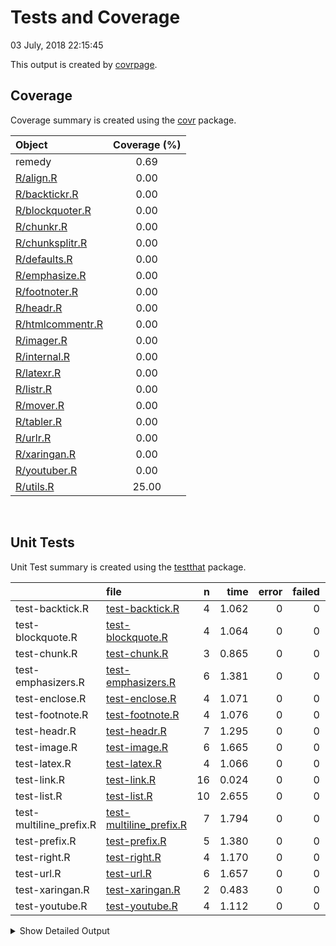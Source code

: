 Tests and Coverage
================
03 July, 2018 22:15:45

This output is created by
[covrpage](https://github.com/yonicd/covrpage).

## Coverage

Coverage summary is created using the
[covr](https://github.com/r-lib/covr) package.

| Object                                  | Coverage (%) |
| :-------------------------------------- | :----------: |
| remedy                                  |     0.69     |
| [R/align.R](../R/align.R)               |     0.00     |
| [R/backtickr.R](../R/backtickr.R)       |     0.00     |
| [R/blockquoter.R](../R/blockquoter.R)   |     0.00     |
| [R/chunkr.R](../R/chunkr.R)             |     0.00     |
| [R/chunksplitr.R](../R/chunksplitr.R)   |     0.00     |
| [R/defaults.R](../R/defaults.R)         |     0.00     |
| [R/emphasize.R](../R/emphasize.R)       |     0.00     |
| [R/footnoter.R](../R/footnoter.R)       |     0.00     |
| [R/headr.R](../R/headr.R)               |     0.00     |
| [R/htmlcommentr.R](../R/htmlcommentr.R) |     0.00     |
| [R/imager.R](../R/imager.R)             |     0.00     |
| [R/internal.R](../R/internal.R)         |     0.00     |
| [R/latexr.R](../R/latexr.R)             |     0.00     |
| [R/listr.R](../R/listr.R)               |     0.00     |
| [R/mover.R](../R/mover.R)               |     0.00     |
| [R/tabler.R](../R/tabler.R)             |     0.00     |
| [R/urlr.R](../R/urlr.R)                 |     0.00     |
| [R/xaringan.R](../R/xaringan.R)         |     0.00     |
| [R/youtuber.R](../R/youtuber.R)         |     0.00     |
| [R/utils.R](../R/utils.R)               |    25.00     |

<br>

## Unit Tests

Unit Test summary is created using the
[testthat](https://github.com/r-lib/testthat)
package.

|                          | file                                                         |  n |  time | error | failed | skipped | warning |
| ------------------------ | :----------------------------------------------------------- | -: | ----: | ----: | -----: | ------: | ------: |
| test-backtick.R          | [test-backtick.R](testthat/test-backtick.R)                  |  4 | 1.062 |     0 |      0 |       0 |       0 |
| test-blockquote.R        | [test-blockquote.R](testthat/test-blockquote.R)              |  4 | 1.064 |     0 |      0 |       0 |       0 |
| test-chunk.R             | [test-chunk.R](testthat/test-chunk.R)                        |  3 | 0.865 |     0 |      0 |       0 |       0 |
| test-emphasizers.R       | [test-emphasizers.R](testthat/test-emphasizers.R)            |  6 | 1.381 |     0 |      0 |       0 |       0 |
| test-enclose.R           | [test-enclose.R](testthat/test-enclose.R)                    |  4 | 1.071 |     0 |      0 |       0 |       0 |
| test-footnote.R          | [test-footnote.R](testthat/test-footnote.R)                  |  4 | 1.076 |     0 |      0 |       0 |       0 |
| test-headr.R             | [test-headr.R](testthat/test-headr.R)                        |  7 | 1.295 |     0 |      0 |       0 |       0 |
| test-image.R             | [test-image.R](testthat/test-image.R)                        |  6 | 1.665 |     0 |      0 |       0 |       0 |
| test-latex.R             | [test-latex.R](testthat/test-latex.R)                        |  4 | 1.066 |     0 |      0 |       0 |       0 |
| test-link.R              | [test-link.R](testthat/test-link.R)                          | 16 | 0.024 |     0 |      0 |       0 |       0 |
| test-list.R              | [test-list.R](testthat/test-list.R)                          | 10 | 2.655 |     0 |      0 |       0 |       0 |
| test-multiline\_prefix.R | [test-multiline\_prefix.R](testthat/test-multiline_prefix.R) |  7 | 1.794 |     0 |      0 |       0 |       0 |
| test-prefix.R            | [test-prefix.R](testthat/test-prefix.R)                      |  5 | 1.380 |     0 |      0 |       0 |       0 |
| test-right.R             | [test-right.R](testthat/test-right.R)                        |  4 | 1.170 |     0 |      0 |       0 |       0 |
| test-url.R               | [test-url.R](testthat/test-url.R)                            |  6 | 1.657 |     0 |      0 |       0 |       0 |
| test-xaringan.R          | [test-xaringan.R](testthat/test-xaringan.R)                  |  2 | 0.483 |     0 |      0 |       0 |       0 |
| test-youtube.R           | [test-youtube.R](testthat/test-youtube.R)                    |  4 | 1.112 |     0 |      0 |       0 |       0 |

<details>
  <summary> Show Detailed Output </summary>
  
| file                                                              | context                         | test                                                   | status | n |  time |
| :---------------------------------------------------------------- | :------------------------------ | :----------------------------------------------------- | :----- | -: | ----: |
| [test-backtick.R](testthat/test-backtick.R#L15)                   | backticks                       | backticks: empty                                       | PASS   | 1 | 0.167 |
| [test-backtick.R](testthat/test-backtick.R#L28)                   | backticks                       | backticks: highlighted                                 | PASS   | 1 | 0.292 |
| [test-backtick.R](testthat/test-backtick.R#L41)                   | backticks                       | backticks: multiline                                   | PASS   | 1 | 0.292 |
| [test-backtick.R](testthat/test-backtick.R#L54)                   | backticks                       | backticks: multiselect                                 | PASS   | 1 | 0.311 |
| [test-blockquote.R](testthat/test-blockquote.R#L13)               | blockquoter                     | blockquoter: empty                                     | PASS   | 1 | 0.165 |
| [test-blockquote.R](testthat/test-blockquote.R#L25)               | blockquoter                     | blockquoter: highlighted                               | PASS   | 1 | 0.298 |
| [test-blockquote.R](testthat/test-blockquote.R#L37)               | blockquoter                     | blockquoter: multiline                                 | PASS   | 1 | 0.300 |
| [test-blockquote.R](testthat/test-blockquote.R#L49)               | blockquoter                     | blockquoter: multiparagraph                            | PASS   | 1 | 0.301 |
| [test-chunk.R](testthat/test-chunk.R#L27_L29)                     | chunks                          | splitting: splitting one chunk into two                | PASS   | 1 | 0.301 |
| [test-chunk.R](testthat/test-chunk.R#L47_L49)                     | chunks                          | creating: full document                                | PASS   | 1 | 0.268 |
| [test-chunk.R](testthat/test-chunk.R#L67_L69)                     | chunks                          | wrapping: full document                                | PASS   | 1 | 0.296 |
| [test-emphasizers.R](testthat/test-emphasizers.R#L15)             | emphasizers                     | italics: empty                                         | PASS   | 1 | 0.159 |
| [test-emphasizers.R](testthat/test-emphasizers.R#L28)             | emphasizers                     | italics: highlighted                                   | PASS   | 1 | 0.301 |
| [test-emphasizers.R](testthat/test-emphasizers.R#L45)             | emphasizers                     | bold: empty                                            | PASS   | 1 | 0.159 |
| [test-emphasizers.R](testthat/test-emphasizers.R#L58)             | emphasizers                     | bold: highlighted                                      | PASS   | 1 | 0.297 |
| [test-emphasizers.R](testthat/test-emphasizers.R#L75)             | emphasizers                     | strike: empty                                          | PASS   | 1 | 0.170 |
| [test-emphasizers.R](testthat/test-emphasizers.R#L88)             | emphasizers                     | strike: highlighted                                    | PASS   | 1 | 0.295 |
| [test-enclose.R](testthat/test-enclose.R#L21)                     | enclose                         | enclose: empty                                         | PASS   | 1 | 0.165 |
| [test-enclose.R](testthat/test-enclose.R#L38)                     | enclose                         | enclose: highlighted                                   | PASS   | 1 | 0.303 |
| [test-enclose.R](testthat/test-enclose.R#L54)                     | enclose                         | enclose: multiple lines                                | PASS   | 1 | 0.300 |
| [test-enclose.R](testthat/test-enclose.R#L68)                     | enclose                         | enclose: multiple selections                           | PASS   | 1 | 0.303 |
| [test-footnote.R](testthat/test-footnote.R#L15)                   | footnotes                       | footnotes: empty                                       | PASS   | 1 | 0.163 |
| [test-footnote.R](testthat/test-footnote.R#L28)                   | footnotes                       | footnotes: highlighted                                 | PASS   | 1 | 0.300 |
| [test-footnote.R](testthat/test-footnote.R#L41)                   | footnotes                       | footnotes: multiline                                   | PASS   | 1 | 0.299 |
| [test-footnote.R](testthat/test-footnote.R#L54)                   | footnotes                       | footnotes: multiselect                                 | PASS   | 1 | 0.314 |
| [test-headr.R](testthat/test-headr.R#L10)                         | headr                           | add headers to source editor: \#                       | PASS   | 1 | 0.166 |
| [test-headr.R](testthat/test-headr.R#L17)                         | headr                           | add headers to source editor: \#\#                     | PASS   | 1 | 0.168 |
| [test-headr.R](testthat/test-headr.R#L24)                         | headr                           | add headers to source editor: \#\#\#                   | PASS   | 1 | 0.165 |
| [test-headr.R](testthat/test-headr.R#L31)                         | headr                           | add headers to source editor: \#\#\#\#                 | PASS   | 1 | 0.170 |
| [test-headr.R](testthat/test-headr.R#L38)                         | headr                           | add headers to source editor: \#\#\#\#\#               | PASS   | 1 | 0.160 |
| [test-headr.R](testthat/test-headr.R#L45)                         | headr                           | add headers to source editor: \#\#\#\#\#\#             | PASS   | 1 | 0.167 |
| [test-headr.R](testthat/test-headr.R#L53)                         | headr                           | add headers to source editor: append                   | PASS   | 1 | 0.299 |
| [test-image.R](testthat/test-image.R#L15)                         | images                          | images: empty                                          | PASS   | 1 | 0.166 |
| [test-image.R](testthat/test-image.R#L28)                         | images                          | images: no description bad link                        | PASS   | 1 | 0.301 |
| [test-image.R](testthat/test-image.R#L41)                         | images                          | images: description bad link                           | PASS   | 1 | 0.300 |
| [test-image.R](testthat/test-image.R#L54)                         | images                          | images: no description good link                       | PASS   | 1 | 0.299 |
| [test-image.R](testthat/test-image.R#L67)                         | images                          | images: single word description good link              | PASS   | 1 | 0.300 |
| [test-image.R](testthat/test-image.R#L80)                         | images                          | images: multiple word description good link            | PASS   | 1 | 0.299 |
| [test-latex.R](testthat/test-latex.R#L15)                         | latex                           | latex: empty                                           | PASS   | 1 | 0.157 |
| [test-latex.R](testthat/test-latex.R#L28)                         | latex                           | latex: highlighted                                     | PASS   | 1 | 0.298 |
| [test-latex.R](testthat/test-latex.R#L41)                         | latex                           | latex: multiline                                       | PASS   | 1 | 0.297 |
| [test-latex.R](testthat/test-latex.R#L54)                         | latex                           | latex: multiselect                                     | PASS   | 1 | 0.314 |
| [test-link.R](testthat/test-link.R#L5)                            | url and relative link detection | urls are detected: www                                 | PASS   | 1 | 0.002 |
| [test-link.R](testthat/test-link.R#L8)                            | url and relative link detection | urls are detected: http                                | PASS   | 1 | 0.002 |
| [test-link.R](testthat/test-link.R#L11)                           | url and relative link detection | urls are detected: https                               | PASS   | 1 | 0.002 |
| [test-link.R](testthat/test-link.R#L17)                           | url and relative link detection | (potential) relative links are detected: md            | PASS   | 1 | 0.002 |
| [test-link.R](testthat/test-link.R#L20)                           | url and relative link detection | (potential) relative links are detected: Rmd           | PASS   | 1 | 0.001 |
| [test-link.R](testthat/test-link.R#L23)                           | url and relative link detection | (potential) relative links are detected: subdir file   | PASS   | 1 | 0.002 |
| [test-link.R](testthat/test-link.R#L26)                           | url and relative link detection | (potential) relative links are detected: subdir folder | PASS   | 1 | 0.001 |
| [test-link.R](testthat/test-link.R#L32)                           | url and relative link detection | image links are detected: png                          | PASS   | 1 | 0.001 |
| [test-link.R](testthat/test-link.R#L35)                           | url and relative link detection | image links are detected: jpg                          | PASS   | 1 | 0.002 |
| [test-link.R](testthat/test-link.R#L38)                           | url and relative link detection | image links are detected: jpeg                         | PASS   | 1 | 0.001 |
| [test-link.R](testthat/test-link.R#L41)                           | url and relative link detection | image links are detected: gif                          | PASS   | 1 | 0.002 |
| [test-link.R](testthat/test-link.R#L47)                           | url and relative link detection | invalid urls/links are not detected: http/s            | PASS   | 2 | 0.002 |
| [test-link.R](testthat/test-link.R#L51)                           | url and relative link detection | invalid urls/links are not detected: www               | PASS   | 2 | 0.003 |
| [test-link.R](testthat/test-link.R#L55)                           | url and relative link detection | invalid urls/links are not detected: no .com           | PASS   | 1 | 0.001 |
| [test-list.R](testthat/test-list.R#L13)                           | lists                           | unordered lists: empty                                 | PASS   | 1 | 0.128 |
| [test-list.R](testthat/test-list.R#L25)                           | lists                           | unordered lists: highlighted                           | PASS   | 1 | 0.303 |
| [test-list.R](testthat/test-list.R#L37)                           | lists                           | unordered lists: multiple lines                        | PASS   | 1 | 0.299 |
| [test-list.R](testthat/test-list.R#L49)                           | lists                           | unordered lists: multiple paragraphs                   | PASS   | 1 | 0.297 |
| [test-list.R](testthat/test-list.R#L61)                           | lists                           | unordered lists: nested list                           | PASS   | 1 | 0.296 |
| [test-list.R](testthat/test-list.R#L75)                           | lists                           | ordered lists: empty                                   | PASS   | 1 | 0.128 |
| [test-list.R](testthat/test-list.R#L87)                           | lists                           | ordered lists: highlighted                             | PASS   | 1 | 0.304 |
| [test-list.R](testthat/test-list.R#L99)                           | lists                           | ordered lists: multiple lines                          | PASS   | 1 | 0.302 |
| [test-list.R](testthat/test-list.R#L111)                          | lists                           | ordered lists: multiple paragraphs                     | PASS   | 1 | 0.297 |
| [test-list.R](testthat/test-list.R#L123)                          | lists                           | ordered lists: nested list                             | PASS   | 1 | 0.301 |
| [test-multiline\_prefix.R](testthat/test-multiline_prefix.R#L20)  | multiline prefix                | prefix: empty                                          | PASS   | 1 | 0.130 |
| [test-multiline\_prefix.R](testthat/test-multiline_prefix.R#L32)  | multiline prefix                | prefix: empty as\_is                                   | PASS   | 1 | 0.174 |
| [test-multiline\_prefix.R](testthat/test-multiline_prefix.R#L48)  | multiline prefix                | prefix: highlighted                                    | PASS   | 1 | 0.294 |
| [test-multiline\_prefix.R](testthat/test-multiline_prefix.R#L64)  | multiline prefix                | prefix: multiple lines                                 | PASS   | 1 | 0.298 |
| [test-multiline\_prefix.R](testthat/test-multiline_prefix.R#L80)  | multiline prefix                | prefix: multiple paragraphs                            | PASS   | 1 | 0.299 |
| [test-multiline\_prefix.R](testthat/test-multiline_prefix.R#L94)  | multiline prefix                | prefix: multiple paragraphs as\_is                     | PASS   | 1 | 0.300 |
| [test-multiline\_prefix.R](testthat/test-multiline_prefix.R#L110) | multiline prefix                | prefix: nested list                                    | PASS   | 1 | 0.299 |
| [test-prefix.R](testthat/test-prefix.R#L20)                       | prefix                          | prefix: empty                                          | PASS   | 1 | 0.164 |
| [test-prefix.R](testthat/test-prefix.R#L36)                       | prefix                          | prefix: line                                           | PASS   | 1 | 0.291 |
| [test-prefix.R](testthat/test-prefix.R#L50)                       | prefix                          | prefix: highlighted                                    | PASS   | 1 | 0.317 |
| [test-prefix.R](testthat/test-prefix.R#L66)                       | prefix                          | prefix: multiple lines                                 | PASS   | 1 | 0.297 |
| [test-prefix.R](testthat/test-prefix.R#L80)                       | prefix                          | prefix: multiple selections                            | PASS   | 1 | 0.311 |
| [test-right.R](testthat/test-right.R#L15)                         | copy text to the right          | rightr: one word                                       | PASS   | 1 | 0.283 |
| [test-right.R](testthat/test-right.R#L28)                         | copy text to the right          | rightr: one word                                       | PASS   | 1 | 0.283 |
| [test-right.R](testthat/test-right.R#L41)                         | copy text to the right          | rightr: multiple words                                 | PASS   | 1 | 0.307 |
| [test-right.R](testthat/test-right.R#L59)                         | copy text to the right          | rightr: highlighting                                   | PASS   | 1 | 0.297 |
| [test-url.R](testthat/test-url.R#L15)                             | urls                            | urls: empty                                            | PASS   | 1 | 0.161 |
| [test-url.R](testthat/test-url.R#L28)                             | urls                            | urls: no description bad link                          | PASS   | 1 | 0.298 |
| [test-url.R](testthat/test-url.R#L41)                             | urls                            | urls: description bad link                             | PASS   | 1 | 0.299 |
| [test-url.R](testthat/test-url.R#L54)                             | urls                            | urls: no description good link                         | PASS   | 1 | 0.299 |
| [test-url.R](testthat/test-url.R#L67)                             | urls                            | urls: single word description good link                | PASS   | 1 | 0.300 |
| [test-url.R](testthat/test-url.R#L80)                             | urls                            | urls: multiple word description good link              | PASS   | 1 | 0.300 |
| [test-xaringan.R](testthat/test-xaringan.R#L22_L24)               | xaringan                        | urls: empty                                            | PASS   | 1 | 0.171 |
| [test-xaringan.R](testthat/test-xaringan.R#L36_L37)               | xaringan                        | urls: highlighted                                      | PASS   | 1 | 0.312 |
| [test-youtube.R](testthat/test-youtube.R#L15_L17)                 | youtube                         | images: empty html                                     | PASS   | 1 | 0.168 |
| [test-youtube.R](testthat/test-youtube.R#L30_L31)                 | youtube                         | images: html                                           | PASS   | 1 | 0.335 |
| [test-youtube.R](testthat/test-youtube.R#L45_L46)                 | youtube                         | images: html width/height                              | PASS   | 1 | 0.303 |
| [test-youtube.R](testthat/test-youtube.R#L62_L63)                 | youtube                         | images: html width/height                              | PASS   | 1 | 0.306 |

</details>

<!--- Final Status : pass --->
